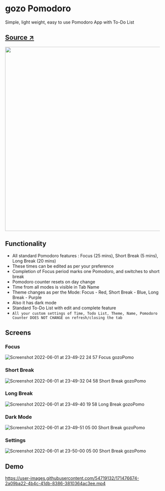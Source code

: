 # gozo Pomodoro
 Simple, light weight, easy to use Pomodoro App with To-Do List
## [Source ↗️](https://todoist.com/productivity-methods/pomodoro-technique)
<img src="https://images.ctfassets.net/dm4oa8qtogq0/390glBwOnV44EyoPoiJC6Z/3ddbb50dbc61e3a11afc6b05aa9e21ab/productivity-method_pomodoro-summary.jpg" width="600" />

## Functionality
- All standard Pomodoro features : Focus (25 mins), Short Break (5 mins), Long Break (20 mins)
- These times can be edited as per your preference
- Completion of Focus period marks one Pomodoro, and switches to short break
- Pomodoro counter resets on day change
- Time from all modes is visible in Tab Name
- Theme changes as per the Mode: Focus - Red, Short Break - Blue, Long Break - Purple
- Also it has dark mode
- Standard To-Do List with edit and complete feature
- `All your custom settings of Time, Todo List, Theme, Name, Pomodoro Counter DOES NOT CHANGE on refresh/closing the tab`

## Screens
### Focus
![Screenshot 2022-06-01 at 23-49-22 24 57 Focus gozoPomo](https://user-images.githubusercontent.com/54719132/171475034-5b261b3e-98d9-49a9-b8a8-7dd9a5095feb.png)
### Short Break
![Screenshot 2022-06-01 at 23-49-32 04 58 Short Break gozoPomo](https://user-images.githubusercontent.com/54719132/171475066-9ad8477e-3913-43b4-a0cb-f5e64b10e230.png)
### Long Break
![Screenshot 2022-06-01 at 23-49-40 19 58 Long Break gozoPomo](https://user-images.githubusercontent.com/54719132/171475087-a58c067a-5082-4f6f-9cb7-19ffcb51669b.png)
### Dark Mode
![Screenshot 2022-06-01 at 23-49-51 05 00 Short Break gozoPomo](https://user-images.githubusercontent.com/54719132/171475132-5426e79e-da21-40f1-a44a-f00226202f01.png)
### Settings
![Screenshot 2022-06-01 at 23-50-00 05 00 Short Break gozoPomo](https://user-images.githubusercontent.com/54719132/171475164-b3905a6b-6539-403b-91e7-325fb372b890.png)

## Demo
https://user-images.githubusercontent.com/54719132/171476674-2a09ba22-4b4c-41db-8386-3810364ac3ee.mp4
